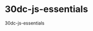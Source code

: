 # 30dc-js-essentials
30dc-js-essentials

<!-- Lesson 2 Time Pause 15:45 -->
<!-- Lesson (03). 15:45 / 17:21, (01:06:29) Vid (27) Time End -->
